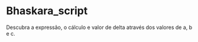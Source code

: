 # Bhaskara_script
 Descubra a expressão, o cálculo e valor de delta através dos valores de a, b e c.
